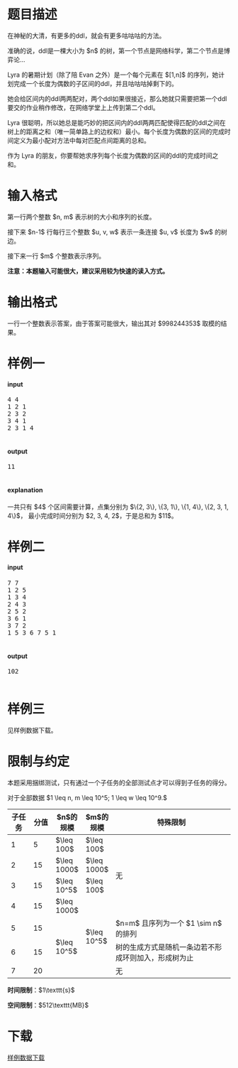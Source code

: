 # 题目描述

<p>在神秘的大清，有更多的ddl，就会有更多咕咕咕的方法。</p>
<p>准确的说，ddl是一棵大小为 $n$ 的树，第一个节点是网络科学，第二个节点是博弈论...</p>
<p>Lyra 的暑期计划（除了陪 Evan 之外）是一个每个元素在 $[1,n]$ 的序列，她计划完成一个长度为偶数的子区间的ddl，并且咕咕咕掉剩下的。</p>
<p>她会给区间内的ddl两两配对，两个ddl如果很接近，那么她就只需要把第一个ddl要交的作业稍作修改，在网络学堂上上传到第二个ddl。</p>
<p>Lyra 很聪明，所以她总是能巧妙的把区间内的ddl两两匹配使得匹配的ddl之间在树上的距离之和（唯一简单路上的边权和）最小。每个长度为偶数的区间的完成时间定义为最小配对方法中每对匹配点间距离的总和。</p>
<p>作为 Lyra 的朋友，你要帮她求序列每个长度为偶数的区间的ddl的完成时间之和。</p>

# 输入格式


<p>第一行两个整数 $n, m$ 表示树的大小和序列的长度。</p>
<p>接下来 $n-1$ 行每行三个整数 $u, v, w$ 表示一条连接 $u, v$ 长度为 $w$ 的树边。</p>
<p>接下来一行 $m$ 个整数表示序列。</p>
<p><strong>注意：本题输入可能很大，建议采用较为快速的读入方式。</strong></p>

# 输出格式


<p>一行一个整数表示答案，由于答案可能很大，输出其对 $998244353$ 取模的结果。</p>

# 样例一


<h4>input</h4>
<pre>4 4
1 2 1
2 3 2
3 4 1
2 3 1 4

</pre>

<h4>output</h4>
<pre>11

</pre>

<h4>explanation</h4>
<p>一共只有 $4$ 个区间需要计算，点集分别为 $\{2, 3\}, \{3, 1\}, \{1, 4\}, \{2, 3, 1, 4\}$，
最小完成时间分别为 $2, 3, 4, 2$，于是总和为 $11$。</p>

# 样例二


<h4>input</h4>
<pre>7 7
1 2 5
1 3 4
2 4 3
2 5 2
3 6 1
3 7 2
1 5 3 6 7 5 1

</pre>

<h4>output</h4>
<pre>102

</pre>


# 样例三


<p>见样例数据下载。</p>

# 限制与约定


<p>本题采用捆绑测试，只有通过一个子任务的全部测试点才可以得到子任务的得分。</p>
<p>对于全部数据 $1 \leq n, m \leq 10^5; 1 \leq w \leq 10^9.$</p>
<div class="table-responsive">
<table class="table table-bordered table-text-center table-vertical-middle"><thead><tr><th width="10%">子任务</th>
<th width="10%">分值</th>
<th width="13%">$n$的规模</th>
<th width="13%">$m$的规模</th>
<th>特殊限制</th>
</tr></thead><tbody><tr><td>1</td><td>5</td><td>$\leq 100$</td><td>$\leq 100$</td><td rowspan="4">无</td>
</tr><tr><td>2</td><td>15</td><td>$\leq 1000$</td><td>$\leq 1000$</td>
</tr><tr><td>3</td><td>15</td><td>$\leq 10^5$</td><td>$\leq 100$</td>
</tr><tr><td>4</td><td>15</td><td>$\leq 1000$</td><td rowspan="4">$\leq 10^5$</td>
</tr><tr><td>5</td><td>15</td><td rowspan="3">$\leq 10^5$</td><td>$n=m$ 且序列为一个 $1 \sim n$ 的排列</td>
</tr><tr><td>6</td><td>15</td><td>树的生成方式是随机一条边若不形成环则加入，形成树为止</td>
</tr><tr><td>7</td><td>20</td><td>无</td>
</tr></tbody></table></div>


<p><strong>时间限制</strong>：$1\texttt{s}$</p>
<p><strong>空间限制</strong>：$512\texttt{MB}$</p>

# 下载


<p><a href="/download.php?type=problem&amp;id=388">样例数据下载</a></p>
